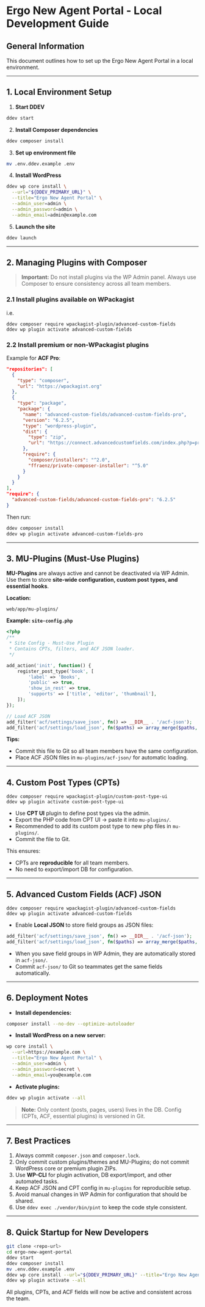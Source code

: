 # Ergo New Agent Portal - Local Development Guide

## General Information

This document outlines how to set up the Ergo New Agent Portal in a local environment.

---

## 1. Local Environment Setup

1. **Start DDEV**

```bash
ddev start
```

2. **Install Composer dependencies**

```bash
ddev composer install
```

3. **Set up environment file**

```bash
mv .env.ddev.example .env
```

4. **Install WordPress**

```bash
ddev wp core install \
  --url="${DDEV_PRIMARY_URL}" \
  --title="Ergo New Agent Portal" \
  --admin_user=admin \
  --admin_password=admin \
  --admin_email=admin@example.com
```

5. **Launch the site**

```bash
ddev launch
```

---

## 2. Managing Plugins with Composer

> **Important:** Do not install plugins via the WP Admin panel. Always use Composer to ensure consistency across all team members.

### 2.1 Install plugins available on WPackagist

i.e.
```
ddev composer require wpackagist-plugin/advanced-custom-fields
ddev wp plugin activate advanced-custom-fields
```

### 2.2 Install premium or non-WPackagist plugins

Example for **ACF Pro**:

```json
"repositories": [
  {
    "type": "composer",
    "url": "https://wpackagist.org"
  },
  {
    "type": "package",
    "package": {
      "name": "advanced-custom-fields/advanced-custom-fields-pro",
      "version": "6.2.5",
      "type": "wordpress-plugin",
      "dist": {
        "type": "zip",
        "url": "https://connect.advancedcustomfields.com/index.php?p=pro&a=download&t=6.2.5&k=YOUR_LICENSE_KEY"
      },
      "require": {
        "composer/installers": "^2.0",
        "ffraenz/private-composer-installer": "^5.0"
      }
    }
  }
],
"require": {
  "advanced-custom-fields/advanced-custom-fields-pro": "6.2.5"
}
```

Then run:

```bash
ddev composer install
ddev wp plugin activate advanced-custom-fields-pro
```

---

## 3. MU-Plugins (Must-Use Plugins)

**MU-Plugins** are always active and cannot be deactivated via WP Admin.
Use them to store **site-wide configuration, custom post types, and essential hooks**.

**Location:**

```
web/app/mu-plugins/
```

**Example: `site-config.php`**

```php
<?php
/**
 * Site Config - Must-Use Plugin
 * Contains CPTs, filters, and ACF JSON loader.
 */

add_action('init', function() {
    register_post_type('book', [
        'label' => 'Books',
        'public' => true,
        'show_in_rest' => true,
        'supports' => ['title', 'editor', 'thumbnail'],
    ]);
});

// Load ACF JSON
add_filter('acf/settings/save_json', fn() => __DIR__ . '/acf-json');
add_filter('acf/settings/load_json', fn($paths) => array_merge($paths, [__DIR__ . '/acf-json']));
```

**Tips:**

* Commit this file to Git so all team members have the same configuration.
* Place ACF JSON files in `mu-plugins/acf-json/` for automatic loading.

---

## 4. Custom Post Types (CPTs)

```
ddev composer require wpackagist-plugin/custom-post-type-ui
ddev wp plugin activate custom-post-type-ui
```

* Use **CPT UI** plugin to define post types via the admin.
* Export the PHP code from CPT UI → paste it into `mu-plugins/`.
* Recommended to add its custom post type to new php files in `mu-plugins/`.
* Commit the file to Git.

This ensures:

* CPTs are **reproducible** for all team members.
* No need to export/import DB for configuration.

---

## 5. Advanced Custom Fields (ACF) JSON
```
ddev composer require wpackagist-plugin/advanced-custom-fields
ddev wp plugin activate advanced-custom-fields
```
* Enable **Local JSON** to store field groups as JSON files:

```php
add_filter('acf/settings/save_json', fn() => __DIR__ . '/acf-json');
add_filter('acf/settings/load_json', fn($paths) => array_merge($paths, [__DIR__ . '/acf-json']));
```

* When you save field groups in WP Admin, they are automatically stored in `acf-json/`.
* Commit `acf-json/` to Git so teammates get the same fields automatically.

---

## 6. Deployment Notes

* **Install dependencies:**

```bash
composer install --no-dev --optimize-autoloader
```

* **Install WordPress on a new server:**

```bash
wp core install \
  --url=https://example.com \
  --title="Ergo New Agent Portal" \
  --admin_user=admin \
  --admin_password=secret \
  --admin_email=you@example.com
```

* **Activate plugins:**

```bash
ddev wp plugin activate --all
```

> **Note:** Only content (posts, pages, users) lives in the DB. Config (CPTs, ACF, essential plugins) is versioned in Git.

---

## 7. Best Practices

1. Always commit `composer.json` and `composer.lock`.
2. Only commit custom plugins/themes and MU-Plugins; do not commit WordPress core or premium plugin ZIPs.
3. Use **WP-CLI** for plugin activation, DB export/import, and other automated tasks.
4. Keep ACF JSON and CPT config in `mu-plugins` for reproducible setup.
5. Avoid manual changes in WP Admin for configuration that should be shared.
6. Use ```ddev exec ./vendor/bin/pint``` to keep the code style consistent.
---

## 8. Quick Startup for New Developers

```bash
git clone <repo-url>
cd ergo-new-agent-portal
ddev start
ddev composer install
mv .env.ddev.example .env
ddev wp core install --url="${DDEV_PRIMARY_URL}" --title="Ergo New Agent Portal" --admin_user=admin --admin_password=admin --admin_email=admin@example.com
ddev wp plugin activate --all
```

All plugins, CPTs, and ACF fields will now be active and consistent across the team.
